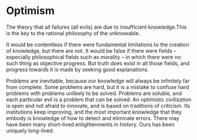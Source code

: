 # Optimism

The theory that all failures (all evils) are due to insufficient knowledge.This is the key to the rational philosophy of the unknowable.

It would be contentless if there were fundamental limitations to the creation of knowledge, but there are not. It would be false if there were fields – especially philosophical fields such as morality – in which there were no such thing as objective progress. But truth does exist in all those fields, and progress towards it is made by seeking good explanations.

Problems are inevitable, because our knowledge will always be infinitely far from complete. Some problems are hard, but it is a mistake to confuse hard problems with problems unlikely to be solved. Problems are soluble, and each particular evil is a problem that can be solved. An optimistic civilization is open and not afraid to innovate, and is based on traditions of criticism. Its institutions keep improving, and the most important knowledge that they embody is knowledge of how to detect and eliminate errors. There may have been many short-lived enlightenments in history. Ours has been uniquely long-lived.
